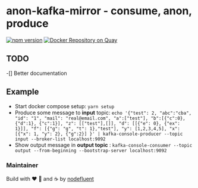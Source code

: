 # anon-kafka-mirror - consume, anon, produce

[![npm version](https://badge.fury.io/js/anon-kafka-mirror.svg)](https://badge.fury.io/js/anon-kafka-mirror)
[![Docker Repository on Quay](https://quay.io/repository/nodefluent/anon-kafka-mirror/status "Docker Repository on Quay")](https://quay.io/repository/nodefluent/anon-kafka-mirror)

## TODO

-[] Better documentation

## Example

- Start docker compose setup: `yarn setup`
- Produce some message to **input** topic: `echo '{"test": 2, "abc":"cba", "id": "1", "mail": "real@email.com", "a":["test"], "b":[{"c":0},{"d":1}, {"c":1}], "z": [["test"],[]], "d": [[{"e": 0}, {"ex": 1}]], "f": [{"g": "g", "t": 1},"test"], "y": [1,2,3,4,5], "x":[{"x": 1, "y": 2}, {"g":2}] }' | kafka-console-producer --topic input --broker-list localhost:9092`
- Show output message in **output topic** : `kafka-console-consumer --topic output --from-beginning --bootstrap-server localhost:9092`

### Maintainer

Build with :heart: :pizza: and :coffee: by [nodefluent](https://github.com/nodefluent)
